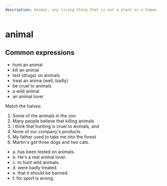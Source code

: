 ```yaml
---
description: Animal, any living thing that is not a plant or a human. (动物：不包括植物和人的生物)
---
```


# animal

## Common expressions

- hunt an animal
- kill an animal
- test (drugs) on animals
- treat an anima (well, badly)
- be cruel to animals
- a wild animal
- an animal lover

Match the halves:

1. Some of the animals in the zoo
2. Many people believe that killing animals
3. I think that hunting is cruel to animals, and
4. None of our company's products
5. My father used to take me into the forest
6. Martin's got three dogs and two cats.

- a. has been tested on animals.
- b. He's a real animal lover.
- c. to hunt wild animals.
- d. were badly treated.
- e. that it should be banned.
- f. for sport is wrong.
